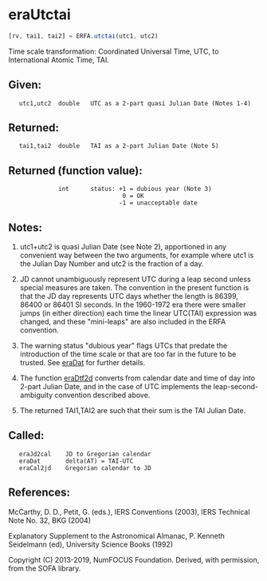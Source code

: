 # eraUtctai

```js
[rv, tai1, tai2] = ERFA.utctai(utc1, utc2)
```

Time scale transformation:  Coordinated Universal Time, UTC, to
International Atomic Time, TAI.

## Given:
```
   utc1,utc2  double   UTC as a 2-part quasi Julian Date (Notes 1-4)
```

## Returned:
```
   tai1,tai2  double   TAI as a 2-part Julian Date (Note 5)
```

## Returned (function value):
```
              int      status: +1 = dubious year (Note 3)
                                0 = OK
                               -1 = unacceptable date
```

## Notes:

1) utc1+utc2 is quasi Julian Date (see Note 2), apportioned in any
   convenient way between the two arguments, for example where utc1
   is the Julian Day Number and utc2 is the fraction of a day.

2) JD cannot unambiguously represent UTC during a leap second unless
   special measures are taken.  The convention in the present
   function is that the JD day represents UTC days whether the
   length is 86399, 86400 or 86401 SI seconds.  In the 1960-1972 era
   there were smaller jumps (in either direction) each time the
   linear UTC(TAI) expression was changed, and these "mini-leaps"
   are also included in the ERFA convention.

3) The warning status "dubious year" flags UTCs that predate the
   introduction of the time scale or that are too far in the future
   to be trusted.  See [eraDat][1] for further details.

4) The function [eraDtf2d][2] converts from calendar date and time of day
   into 2-part Julian Date, and in the case of UTC implements the
   leap-second-ambiguity convention described above.

5) The returned TAI1,TAI2 are such that their sum is the TAI Julian
   Date.

## Called:
```
   eraJd2cal    JD to Gregorian calendar
   eraDat       delta(AT) = TAI-UTC
   eraCal2jd    Gregorian calendar to JD
```

## References:

   McCarthy, D. D., Petit, G. (eds.), IERS Conventions (2003),
   IERS Technical Note No. 32, BKG (2004)

   Explanatory Supplement to the Astronomical Almanac,
   P. Kenneth Seidelmann (ed), University Science Books (1992)

Copyright (C) 2013-2019, NumFOCUS Foundation.
Derived, with permission, from the SOFA library.


[1]: era.dat.md
[2]: era.dtf2d.md
